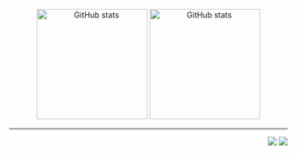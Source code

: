 <div align="center">
    <picture>
        <source media="(prefers-color-scheme: dark)" srcset="https://github-readme-stats.vercel.app/api?username=insxmnea&show_icons=true&theme=gruvbox&hide_border=true">
        <img height=200 alt="GitHub stats" src="https://github-readme-stats.vercel.app/api?username=insxmnea&show_icons=true&theme=gruvbox_light&hide_border=true">
    </picture>
    <picture>
        <source media="(prefers-color-scheme: dark)" srcset="https://github-readme-stats.vercel.app/api/top-langs?username=insxmnea&layout=compact&langs_count=8&card_width=320&theme=gruvbox&hide_border=true">
        <img height=200 alt="GitHub stats" src="https://github-readme-stats.vercel.app/api/top-langs?username=insxmnea&layout=compact&langs_count=8&card_width=320&theme=gruvbox_light&hide_border=true">
    </picture>
</div>

---
<div align="right">

![](https://www.codewars.com/users/insxmnea/badges/micro)
![](https://komarev.com/ghpvc/?username=insxmnea&color=9d0006&abbreviated=true&style=flat-square&label=views)
</div>

<!---

<div align="center">


|![](https://leetcode-stats-six.vercel.app/api?username=username&theme=dark)|![](https://github-readme-stackoverflow.vercel.app/?userID=19796606&layout=compact&theme=dark)|
|:-:|:-:|
|![](https://github-readme-stats.vercel.app/api?username=username&theme=tokyonight&show_icons=true)|![](https://github-readme-stats.vercel.app/api/top-langs/?username=username&layout=compact&theme=tokyonight&langs_count=8)|
  
![](https://github-readme-streak-stats.herokuapp.com/?user=username&theme=tokyonight&hide_border=true)
  
</div>

![](https://activity-graph.herokuapp.com/graph?username=username&theme=react-dark)

<br>

<p align="center">
  <img width="500" src="https://metrics.lecoq.io/username" alt="Github Metrics"><br>
</p>

<br>

<p align="center">
  <img src=https://raw.githubusercontent.com/devicons/devicon/master/icons/html5/html5-original.svg alt=html5 width="30" height="30"/>
  <img src=https://raw.githubusercontent.com/devicons/devicon/master/icons/css3/css3-original.svg alt=css3 width="30" height="30"/>
  <img src=https://raw.githubusercontent.com/devicons/devicon/master/icons/javascript/javascript-original.svg alt=javascript width="30" height="30"/>
  <img src=https://raw.githubusercontent.com/devicons/devicon/master/icons/sass/sass-original.svg alt=sass width="30" height="30"/>
  <img src=https://raw.githubusercontent.com/devicons/devicon/master/icons/react/react-original.svg alt=react width="30" height="30"/>
  <img src=https://raw.githubusercontent.com/devicons/devicon/master/icons/nodejs/nodejs-original.svg alt=nodejs width="30" height="30"/>
  <img src=https://raw.githubusercontent.com/devicons/devicon/master/icons/mongodb/mongodb-original.svg alt=mongodb width="30" height="30"/>
  <img src=https://raw.githubusercontent.com/devicons/devicon/master/icons/git/git-original.svg alt=git width="30" height="30"/>
  <img src=https://raw.githubusercontent.com/devicons/devicon/master/icons/linux/linux-original.svg alt=linux width="30" height="30"/>
</p>


<p align="center">
    <img src="https://skillicons.dev/icons?i=git,bootstrap,css,html,figma,js,pug,react,redux,sass,styledcomponents,tailwind,ts,vite,vitest" />
</p>
<br>
-->


  <!---
<div align="center">
  <img src="https://www.codewars.com/users/insxmnea/badges/small" alt="Codewars" />
  <img src="https://wakatime.com/badge/user/018df08f-7cf7-40c9-8e61-28d089536699.svg?style=for-the-badge" alt="Total time coded since Feb 28 2024" />
  -->
  <!--   
  <img src="https://komarev.com/ghpvc/?username=insxmnea&style=for-the-badge" alt="Profile views" /> 
</div>
  -->
